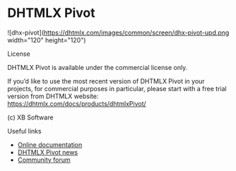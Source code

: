 DHTMLX Pivot
================

![dhx-pivot](https://dhtmlx.com/images/common/screen/dhx-pivot-upd.png width="120" height="120")

License

DHTMLX Pivot is available under the commercial license only. 

If you’d like to use the most recent version of DHTMLX Pivot in your projects, for commercial purposes in particular, please start with a free trial version from DHTMLX website: https://dhtmlx.com/docs/products/dhtmlxPivot/

(c) XB Software

Useful links

- [Online documentation](https://docs.dhtmlx.com/pivot/index.html)
- [DHTMLX Pivot news](https://dhtmlx.com/blog/tag/pivot/)
- [Community forum](https://forum.dhtmlx.com/c/widgets/pivot) 


